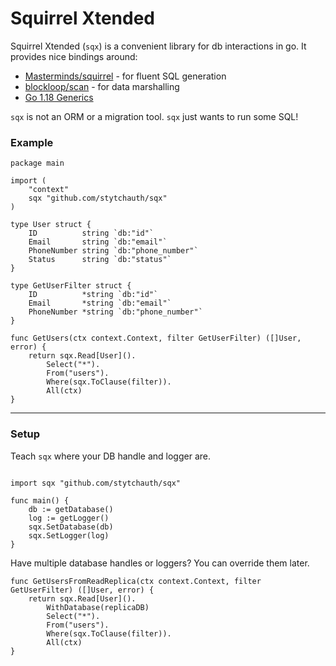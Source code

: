 # Squirrel Xtended 
Squirrel Xtended (`sqx`) is a convenient library for db interactions in go. It provides nice bindings around:
- [Masterminds/squirrel](Masterminds/squirrel) - for fluent SQL generation
- [blockloop/scan](https://github.com/blockloop/scan) - for data marshalling
- [Go 1.18 Generics](https://go.dev/doc/tutorial/generics)

`sqx` is not an ORM or a migration tool. `sqx` just wants to run some SQL! 

### Example

```golang
package main

import (
	"context"
	sqx "github.com/stytchauth/sqx"
)

type User struct {
	ID          string `db:"id"`
	Email       string `db:"email"`
	PhoneNumber string `db:"phone_number"`
	Status      string `db:"status"`
}

type GetUserFilter struct {
	ID          *string `db:"id"`
	Email       *string `db:"email"`
	PhoneNumber *string `db:"phone_number"`
}

func GetUsers(ctx context.Context, filter GetUserFilter) ([]User, error) {
	return sqx.Read[User]().
		Select("*").
		From("users").
		Where(sqx.ToClause(filter)).
		All(ctx)
}
```

---

### Setup
Teach `sqx` where your DB handle and logger are.
```golang

import sqx "github.com/stytchauth/sqx"

func main() {
	db := getDatabase()
	log := getLogger()
    sqx.SetDatabase(db)
	sqx.SetLogger(log)
}
```

Have multiple database handles or loggers? You can override them later.
```golang
func GetUsersFromReadReplica(ctx context.Context, filter GetUserFilter) ([]User, error) {
	return sqx.Read[User]().
		WithDatabase(replicaDB)
		Select("*").
		From("users").
		Where(sqx.ToClause(filter)).
		All(ctx)
}
```